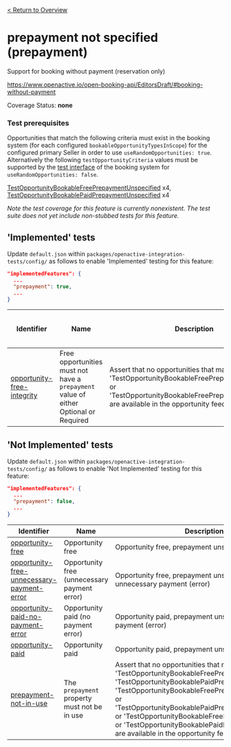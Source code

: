 [< Return to Overview](../../README.md)
# prepayment not specified (prepayment)

Support for booking without payment (reservation only)


https://www.openactive.io/open-booking-api/EditorsDraft/#booking-without-payment

Coverage Status: **none**
### Test prerequisites
Opportunities that match the following criteria must exist in the booking system (for each configured `bookableOpportunityTypesInScope`) for the configured primary Seller in order to use `useRandomOpportunities: true`. Alternatively the following `testOpportunityCriteria` values must be supported by the [test interface](https://openactive.io/test-interface/) of the booking system for `useRandomOpportunities: false`.

[TestOpportunityBookableFreePrepaymentUnspecified](https://openactive.io/test-interface#TestOpportunityBookableFreePrepaymentUnspecified) x4, [TestOpportunityBookablePaidPrepaymentUnspecified](https://openactive.io/test-interface#TestOpportunityBookablePaidPrepaymentUnspecified) x4

*Note the test coverage for this feature is currently nonexistent. The test suite does not yet include non-stubbed tests for this feature.*


## 'Implemented' tests

Update `default.json` within `packages/openactive-integration-tests/config/` as follows to enable 'Implemented' testing for this feature:

```json
"implementedFeatures": {
  ...
  "prepayment": true,
  ...
}
```

| Identifier | Name | Description | Prerequisites per Opportunity Type |
|------------|------|-------------|---------------|
| [opportunity-free-integrity](./implemented/opportunity-free-integrity-test.js) | Free opportunities must not have a `prepayment` value of either Optional or Required | Assert that no opportunities that match criteria 'TestOpportunityBookableFreePrepaymentOptional' or 'TestOpportunityBookableFreePrepaymentRequired' are available in the opportunity feeds. |  |



## 'Not Implemented' tests


Update `default.json` within `packages/openactive-integration-tests/config/` as follows to enable 'Not Implemented' testing for this feature:

```json
"implementedFeatures": {
  ...
  "prepayment": false,
  ...
}
```

| Identifier | Name | Description | Prerequisites per Opportunity Type |
|------------|------|-------------|---------------|
| [opportunity-free](./not-implemented/opportunity-free-test.js) | Opportunity free | Opportunity free, prepayment unspecified | [TestOpportunityBookableFreePrepaymentUnspecified](https://openactive.io/test-interface#TestOpportunityBookableFreePrepaymentUnspecified) x2 |
| [opportunity-free-unnecessary-payment-error](./not-implemented/opportunity-free-unnecessary-payment-error-test.js) | Opportunity free (unnecessary payment error) | Opportunity free, prepayment unspecified, unnecessary payment (error) | [TestOpportunityBookableFreePrepaymentUnspecified](https://openactive.io/test-interface#TestOpportunityBookableFreePrepaymentUnspecified) x2 |
| [opportunity-paid-no-payment-error](./not-implemented/opportunity-paid-no-payment-error-test.js) | Opportunity paid (no payment error) | Opportunity paid, prepayment unspecified, no payment (error) | [TestOpportunityBookablePaidPrepaymentUnspecified](https://openactive.io/test-interface#TestOpportunityBookablePaidPrepaymentUnspecified) x2 |
| [opportunity-paid](./not-implemented/opportunity-paid-test.js) | Opportunity paid | Opportunity paid, prepayment unspecified | [TestOpportunityBookablePaidPrepaymentUnspecified](https://openactive.io/test-interface#TestOpportunityBookablePaidPrepaymentUnspecified) x2 |
| [prepayment-not-in-use](./not-implemented/prepayment-not-in-use-test.js) | The `prepayment` property must not be in use | Assert that no opportunities that match criteria 'TestOpportunityBookableFreePrepaymentOptional' or 'TestOpportunityBookablePaidPrepaymentOptional' or 'TestOpportunityBookableFreePrepaymentUnavailable' or 'TestOpportunityBookablePaidPrepaymentUnavailable' or 'TestOpportunityBookableFreePrepaymentRequired' or 'TestOpportunityBookablePaidPrepaymentRequired' are available in the opportunity feeds. |  |
